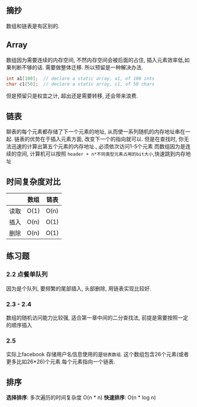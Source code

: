 ## 摘抄

数组和链表是有区别的.

## Array

数组因为需要连续的内存空间, 不然内存空间会被后面的占住, 插入元素效率低,如果判断不够的话. 需要做整体迁移. 
所以预留是一种解决办法. 
```c
int a1[100];  // declare a static array, a1, of 100 ints
char c1[50];  // declare a static array, c1, of 50 chars
```
但是预留只是权宜之计, 超出还是需要转移, 还会带来浪费.

## 链表
聊表的每个元素都存储了下一个元素的地址, 从而使一系列随机的内存地址串在一起.
链表的优势在于插入元素方面, 改变下一个的指向就可以.
但是在查找时, 你无法迅速的计算出第五个元素的内存地址., 必须依次访问1-5个元素
而数组因为是连续的空间, 计算机可以按照 `header + n*不同类型元素占用的bit大小`,快速跳到内存地址


## 时间复杂度对比

|  | 数组 | 链表 |
| --- | --- | --- |
| 读取  | O(1) | O(n) |
| 插入 | O(n) | O(1) |
| 删除 | O(n) | O(1) |

## 练习题

### 2.2 点餐单队列
因为是个队列, 要频繁的尾部插入, 头部删除, 用链表实现比较好.

### 2.3 - 2.4
数组的随机访问能力比较强, 适合第一章中间的二分查找法, 前提是需要按照一定的顺序插入

### 2.5
实际上facebook 存储用户名信息使用的是`链表数组`. 这个数组包含26个元素(或者更多比如26*26)个元素.每个元素指向一个链表.


## 排序

**选择排序**: 多次遍历的时间复杂度 O(n * n)
**快速排序**: O(n * log n)

